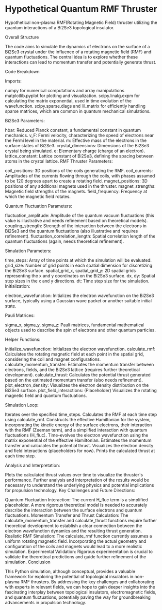 # Hypothetical Quantum RMF Thruster
Hypothetical non-plasma RMF(Rotating Magnetic Field) thruster utilizing the quantum interactions of a Bi2Se3 topological insulator.

Overall Structure

The code aims to simulate the dynamics of electrons on the surface of a Bi2Se3 crystal under the influence of a rotating magnetic field (RMF) and quantum fluctuations. The central idea is to explore whether these interactions can lead to momentum transfer and potentially generate thrust.

Code Breakdown

Imports:

numpy for numerical computations and array manipulations.
matplotlib.pyplot for plotting and visualization.
scipy.linalg.expm for calculating the matrix exponential, used in time evolution of the wavefunction.
scipy.sparse.diags and lil_matrix for efficiently handling sparse matrices, which are common in quantum mechanical simulations.

Bi2Se3 Parameters:

hbar: Reduced Planck constant, a fundamental constant in quantum mechanics.
v_F: Fermi velocity, characterizing the speed of electrons near the Fermi level in the material.
m: Effective mass of the electrons in the surface states of Bi2Se3.
crystal_dimensions: Dimensions of the Bi2Se3 crystal being simulated.
e: Elementary charge (charge of an electron).
lattice_constant: Lattice constant of Bi2Se3, defining the spacing between atoms in the crystal lattice.
RMF Thruster Parameters:

coil_positions: 3D positions of the coils generating the RMF.
coil_currents: Amplitudes of the currents flowing through the coils, with phases assumed to be 120 degrees apart to create a rotating field.
magnet_positions: 3D positions of any additional magnets used in the thruster.
magnet_strengths: Magnetic field strengths of the magnets.
field_frequency: Frequency at which the magnetic field rotates.

Quantum Fluctuation Parameters:

fluctuation_amplitude: Amplitude of the quantum vacuum fluctuations (this value is illustrative and needs refinement based on theoretical models).
coupling_strength: Strength of the interaction between the electrons in Bi2Se3 and the quantum fluctuations (also illustrative and requires refinement).
fluctuation_correlation_length: Spatial correlation length of the quantum fluctuations (again, needs theoretical refinement).

Simulation Parameters:

time_steps: Array of time points at which the simulation will be evaluated.
grid_size: Number of grid points in each spatial dimension for discretizing the Bi2Se3 surface.
spatial_grid_x, spatial_grid_y: 2D spatial grids representing the x and y coordinates on the Bi2Se3 surface.
dx, dy: Spatial step sizes in the x and y directions.
dt: Time step size for the simulation.
Initialization:

electron_wavefunction: Initializes the electron wavefunction on the Bi2Se3 surface, typically using a Gaussian wave packet or another suitable initial state.

Pauli Matrices:

sigma_x, sigma_y, sigma_z: Pauli matrices, fundamental mathematical objects used to describe the spin of electrons and other quantum particles.

Helper Functions:

initialize_wavefunction: Initializes the electron wavefunction.
calculate_rmf: Calculates the rotating magnetic field at each point in the spatial grid, considering the coil and magnet configurations.
calculate_momentum_transfer: Estimates the momentum transfer between electrons, fields, and the Bi2Se3 lattice (requires further theoretical development).
calculate_thrust: Calculates the potential thrust generated based on the estimated momentum transfer (also needs refinement).
plot_electron_density: Visualizes the electron density distribution on the Bi2Se3 surface.
plot_field_interactions: (Placeholder) Visualizes the rotating magnetic field and quantum fluctuations.

Simulation Loop:

Iterates over the specified time_steps.
Calculates the RMF at each time step using calculate_rmf.
Constructs the effective Hamiltonian for the system, incorporating the kinetic energy of the surface electrons, their interaction with the RMF (Zeeman term), and a simplified interaction with quantum fluctuations (H_fluc).
Time-evolves the electron wavefunction using the matrix exponential of the effective Hamiltonian.
Estimates the momentum transfer and calculates the potential thrust.
Visualizes the electron density and field interactions (placeholders for now).
Prints the calculated thrust at each time step.

Analysis and Interpretation:

Plots the calculated thrust values over time to visualize the thruster's performance.
Further analysis and interpretation of the results would be necessary to understand the underlying physics and potential implications for propulsion technology.
Key Challenges and Future Directions:

Quantum Fluctuation Interaction: The current H_fluc term is a simplified placeholder. A more rigorous theoretical model is needed to accurately describe the interaction between the surface electrons and quantum fluctuations.
Momentum Transfer and Thrust Calculation: The calculate_momentum_transfer and calculate_thrust functions require further theoretical development to establish a clear connection between the electron wavefunction dynamics and the resulting thrust generation.
Realistic RMF Simulation: The calculate_rmf function currently assumes a uniform rotating magnetic field. Incorporating the actual geometry and configuration of the coils and magnets would lead to a more realistic simulation.
Experimental Validation: Rigorous experimentation is crucial to validate the theoretical predictions and guide further refinement of the simulation.
Conclusion

This Python simulation, although conceptual, provides a valuable framework for exploring the potential of topological insulators in non-plasma RMF thrusters. By addressing the key challenges and collaborating with experts in relevant fields, we can hope to gain deeper insights into the fascinating interplay between topological insulators, electromagnetic fields, and quantum fluctuations, potentially paving the way for groundbreaking advancements in propulsion technology.

